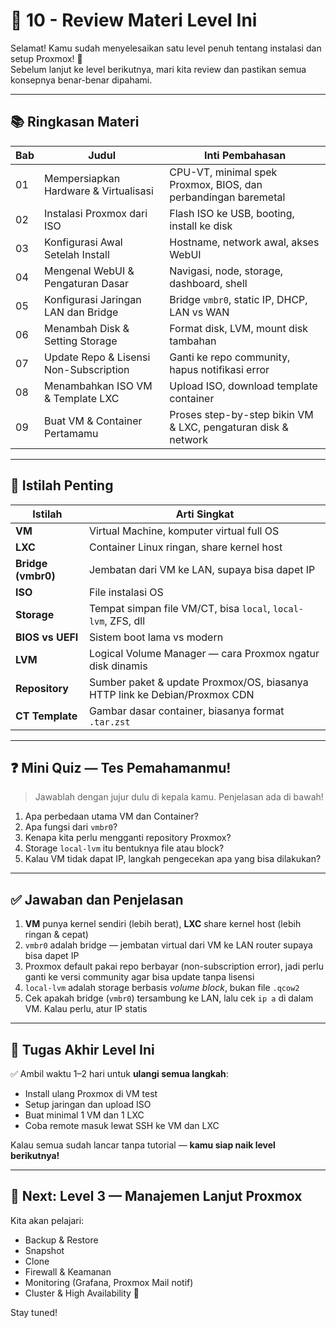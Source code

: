 # 🔁 10 - Review Materi Level Ini

Selamat! Kamu sudah menyelesaikan satu level penuh tentang instalasi dan setup Proxmox! 🎉  
Sebelum lanjut ke level berikutnya, mari kita review dan pastikan semua konsepnya benar-benar dipahami.

---

## 📚 Ringkasan Materi

| Bab | Judul                                      | Inti Pembahasan                                                 |
|-----|--------------------------------------------|------------------------------------------------------------------|
| 01  | Mempersiapkan Hardware & Virtualisasi      | CPU-VT, minimal spek Proxmox, BIOS, dan perbandingan baremetal  |
| 02  | Instalasi Proxmox dari ISO                 | Flash ISO ke USB, booting, install ke disk                      |
| 03  | Konfigurasi Awal Setelah Install           | Hostname, network awal, akses WebUI                             |
| 04  | Mengenal WebUI & Pengaturan Dasar          | Navigasi, node, storage, dashboard, shell                       |
| 05  | Konfigurasi Jaringan LAN dan Bridge        | Bridge `vmbr0`, static IP, DHCP, LAN vs WAN                     |
| 06  | Menambah Disk & Setting Storage            | Format disk, LVM, mount disk tambahan                           |
| 07  | Update Repo & Lisensi Non-Subscription     | Ganti ke repo community, hapus notifikasi error                 |
| 08  | Menambahkan ISO VM & Template LXC          | Upload ISO, download template container                        |
| 09  | Buat VM & Container Pertamamu              | Proses step-by-step bikin VM & LXC, pengaturan disk & network   |

---

## 🧠 Istilah Penting

| Istilah         | Arti Singkat                                                                          |
|------------------|----------------------------------------------------------------------------------------|
| **VM**           | Virtual Machine, komputer virtual full OS                                             |
| **LXC**          | Container Linux ringan, share kernel host                                             |
| **Bridge (vmbr0)**| Jembatan dari VM ke LAN, supaya bisa dapet IP                                        |
| **ISO**          | File instalasi OS                                                                     |
| **Storage**      | Tempat simpan file VM/CT, bisa `local`, `local-lvm`, ZFS, dll                         |
| **BIOS vs UEFI** | Sistem boot lama vs modern                                                            |
| **LVM**          | Logical Volume Manager — cara Proxmox ngatur disk dinamis                            |
| **Repository**   | Sumber paket & update Proxmox/OS, biasanya HTTP link ke Debian/Proxmox CDN            |
| **CT Template**  | Gambar dasar container, biasanya format `.tar.zst`                                   |

---

## ❓ Mini Quiz — Tes Pemahamanmu!

> Jawablah dengan jujur dulu di kepala kamu. Penjelasan ada di bawah!

1. Apa perbedaan utama VM dan Container?
2. Apa fungsi dari `vmbr0`?
3. Kenapa kita perlu mengganti repository Proxmox?
4. Storage `local-lvm` itu bentuknya file atau block?
5. Kalau VM tidak dapat IP, langkah pengecekan apa yang bisa dilakukan?

---

## ✅ Jawaban dan Penjelasan

1. **VM** punya kernel sendiri (lebih berat), **LXC** share kernel host (lebih ringan & cepat)
2. `vmbr0` adalah bridge — jembatan virtual dari VM ke LAN router supaya bisa dapet IP
3. Proxmox default pakai repo berbayar (non-subscription error), jadi perlu ganti ke versi community agar bisa update tanpa lisensi
4. `local-lvm` adalah storage berbasis *volume block*, bukan file `.qcow2`
5. Cek apakah bridge (`vmbr0`) tersambung ke LAN, lalu cek `ip a` di dalam VM. Kalau perlu, atur IP statis

---

## 🎯 Tugas Akhir Level Ini

✅ Ambil waktu 1–2 hari untuk **ulangi semua langkah**:  
- Install ulang Proxmox di VM test  
- Setup jaringan dan upload ISO  
- Buat minimal 1 VM dan 1 LXC  
- Coba remote masuk lewat SSH ke VM dan LXC  

Kalau semua sudah lancar tanpa tutorial — **kamu siap naik level berikutnya!**

---

## 📘 Next: Level 3 — Manajemen Lanjut Proxmox

Kita akan pelajari:
- Backup & Restore
- Snapshot
- Clone
- Firewall & Keamanan
- Monitoring (Grafana, Proxmox Mail notif)
- Cluster & High Availability 🚀

Stay tuned!


